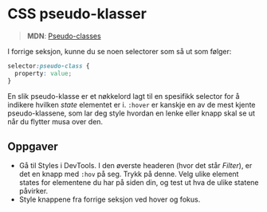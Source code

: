 # CSS pseudo-klasser

> **MDN**: [Pseudo-classes](https://developer.mozilla.org/en-US/docs/Web/CSS/Pseudo-classes)

I forrige seksjon, kunne du se noen selectorer som så ut som følger:

```css
selector:pseudo-class {
  property: value;
}
```

En slik pseudo-klasse er et nøkkelord lagt til en spesifikk selector for å indikere hvilken _state_ elementet er i. `:hover` er kanskje en av de mest kjente pseudo-klassene, som lar deg style hvordan en lenke eller knapp skal se ut når du flytter musa over den.

## Oppgaver
* Gå til Styles i DevTools. I den øverste headeren (hvor det står _Filter_), er det en knapp med `:hov` på seg. Trykk på denne. Velg ulike element states for elementene du har på siden din, og test ut hva de ulike statene påvirker.
* Style knappene fra forrige seksjon ved hover og fokus.
